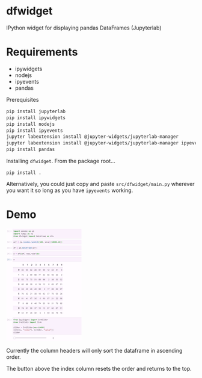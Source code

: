 # dfwidget
IPython widget for displaying pandas DataFrames (Jupyterlab)

# Requirements
* ipywidgets
* nodejs
* ipyevents
* pandas

Prerequisites
```bash
pip install jupyterlab
pip install ipywidgets
pip install nodejs
pip install ipyevents
jupyter labextension install @jupyter-widgets/jupyterlab-manager
jupyter labextension install @jupyter-widgets/jupyterlab-manager ipyevents
pip install pandas
```

Installing `dfwidget`. 
From the package root...
```
pip install .
```

Alternatively, you could just copy and paste `src/dfwidget/main.py` wherever you want it so long as you have `ipyevents` working.



# Demo
<img src="examples/demo.gif" alt="alt text" width=200 height=300>

Currently the column headers will only sort the dataframe in ascending order.

The button above the index column resets the order and returns to the top.





 
